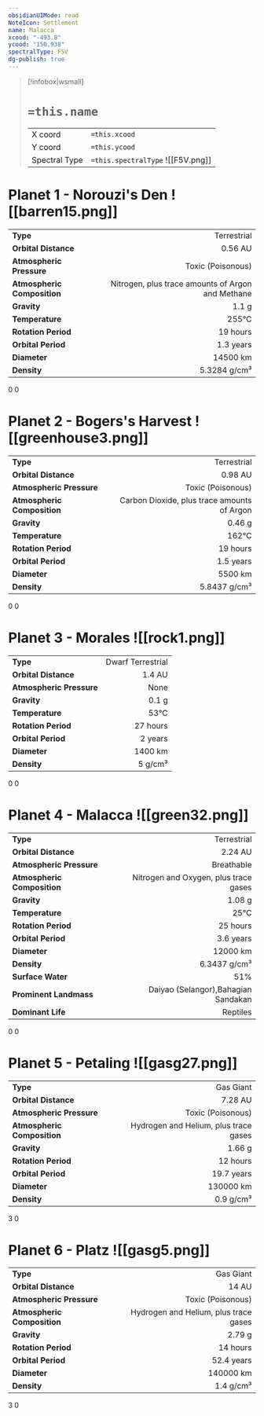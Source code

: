 ```yaml
---
obsidianUIMode: read
NoteIcon: Settlement
name: Malacca
xcood: "-493.8"
ycood: "150.938"
spectralType: F5V
dg-publish: true
---
```

> [!infobox|wsmall]
> # `=this.name`
> | | |
> | - | - |
> | X coord | `=this.xcood` |
> | Y coord| `=this.ycood` |
> | Spectral Type | `=this.spectralType` ![[F5V.png]] |

# Planet 1 - Norouzi's Den ![[barren15.png]]
|                             |                           |
| --------------------------- | -------------------------:|
| **Type**                    |             Terrestrial |
| **Orbital Distance**        |   0.56 AU |
| **Atmospheric Pressure**    |       Toxic (Poisonous) |
| **Atmospheric Composition** |      Nitrogen, plus trace amounts of Argon and Methane |
| **Gravity**                 |        1.1 g |
| **Temperature**             |    255°C |
| **Rotation Period**         |  19 hours |
| **Orbital Period** | 1.3 years |
| **Diameter**                |      14500 km | 
| **Density**                 |    5.3284 g/cm³ |



0
0



# Planet 2 - Bogers's Harvest ![[greenhouse3.png]]
|                             |                           |
| --------------------------- | -------------------------:|
| **Type**                    |             Terrestrial |
| **Orbital Distance**        |   0.98 AU |
| **Atmospheric Pressure**    |       Toxic (Poisonous) |
| **Atmospheric Composition** |      Carbon Dioxide, plus trace amounts of Argon |
| **Gravity**                 |        0.46 g |
| **Temperature**             |    162°C |
| **Rotation Period**         |  19 hours |
| **Orbital Period** | 1.5 years |
| **Diameter**                |      5500 km | 
| **Density**                 |    5.8437 g/cm³ |



0
0



# Planet 3 - Morales ![[rock1.png]]
|                             |                           |
| --------------------------- | -------------------------:|
| **Type**                    |             Dwarf Terrestrial |
| **Orbital Distance**        |   1.4 AU |
| **Atmospheric Pressure**    |       None |
| **Gravity**                 |        0.1 g |
| **Temperature**             |    53°C |
| **Rotation Period**         |  27 hours |
| **Orbital Period** | 2 years |
| **Diameter**                |      1400 km | 
| **Density**                 |    5 g/cm³ |



0
0



# Planet 4 - Malacca ![[green32.png]]
|                             |                           |
| --------------------------- | -------------------------:|
| **Type**                    |             Terrestrial |
| **Orbital Distance**        |   2.24 AU |
| **Atmospheric Pressure**    |       Breathable |
| **Atmospheric Composition** |      Nitrogen and Oxygen, plus trace gases |
| **Gravity**                 |        1.08 g |
| **Temperature**             |    25°C |
| **Rotation Period**         |  25 hours |
| **Orbital Period** | 3.6 years |
| **Diameter**                |      12000 km | 
| **Density**                 |    6.3437 g/cm³ |
| **Surface Water**           |           51% | 
| **Prominent Landmass**      |         Daiyao (Selangor),Bahagian Sandakan | 
| **Dominant Life**           |         Reptiles |



0
0



# Planet 5 - Petaling ![[gasg27.png]]
|                             |                           |
| --------------------------- | -------------------------:|
| **Type**                    |             Gas Giant |
| **Orbital Distance**        |   7.28 AU |
| **Atmospheric Pressure**    |       Toxic (Poisonous) |
| **Atmospheric Composition** |      Hydrogen and Helium, plus trace gases |
| **Gravity**                 |        1.66 g |
| **Rotation Period**         |  12 hours |
| **Orbital Period** | 19.7 years |
| **Diameter**                |      130000 km | 
| **Density**                 |    0.9 g/cm³ |



3
0



# Planet 6 - Platz ![[gasg5.png]]
|                             |                           |
| --------------------------- | -------------------------:|
| **Type**                    |             Gas Giant |
| **Orbital Distance**        |   14 AU |
| **Atmospheric Pressure**    |       Toxic (Poisonous) |
| **Atmospheric Composition** |      Hydrogen and Helium, plus trace gases |
| **Gravity**                 |        2.79 g |
| **Rotation Period**         |  14 hours |
| **Orbital Period** | 52.4 years |
| **Diameter**                |      140000 km | 
| **Density**                 |    1.4 g/cm³ |



3
0



